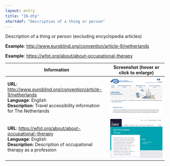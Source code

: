 ```yaml
---
layout: entry
title: "IN-dtp"
shortdef: "Description of a thing or person"
---
```


Description of a thing or person (excluding encyclopedia articles)

**Example**: <http://www.euroblind.org/convention/article-9/netherlands>

**Example**: <https://wfot.org/about/about-occupational-therapy>

<!-- details -->

<!-- START GENERATED SCREENSHOT GALLERY -->
<!--     NOTE: this screenshot gallery is automatically generated.       -->
<!--     Please avoid modifying it manually: any changes will be         -->
<!--     overwritten the next time the generation script is run.         -->
<table class="website-examples">
  <thead>
    <tr>
      <th class="website-examples-col-1">Information</th>
      <th class="website-examples-col-2">Screenshot (hover or click to enlarge)</th>
    </tr>
  </thead>
  <tbody>
    <tr>
      <td>
        <div class="img-url"><b>URL</b>: <a href="http://www.euroblind.org/convention/article-9/netherlands">http://www.euroblind.org/convention/article-9/netherlands</a></div>
        <div class="img-info"><b>Language</b>: English</div>
        <div class="img-info"><b>Description</b>: Travel accessibility information for The Netherlands</div>
      </td>
      <td><a href="../static/screenshots/IN-dtp/www.euroblind.org_convention_article-9_netherlands--2048x1536.png"><img class="thumbnail" src="../static/screenshots/IN-dtp/www.euroblind.org_convention_article-9_netherlands--2048x1536.png" alt="screenshot of www.euroblind.org_convention_article-9_netherlands--2048x1536"></a></td>
    </tr>
    <tr>
      <td>
        <div class="img-url"><b>URL</b>: <a href="https://wfot.org/about/about-occupational-therapy">https://wfot.org/about/about-occupational-therapy</a></div>
        <div class="img-info"><b>Language</b>: English</div>
        <div class="img-info"><b>Description</b>: Description of occupational therapy as a profession</div>
      </td>
      <td><a href="../static/screenshots/IN-dtp/wfot.org_about_about-occupational-therapy--2048x1536.png"><img class="thumbnail" src="../static/screenshots/IN-dtp/wfot.org_about_about-occupational-therapy--2048x1536.png" alt="screenshot of wfot.org_about_about-occupational-therapy--2048x1536"></a></td>
    </tr>
  </tbody>
</table>
<!-- END GENERATED SCREENSHOT GALLERY -->
